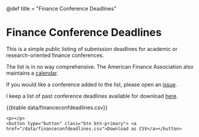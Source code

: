 @def title = "Finance Conference Deadlines"


# Finance Conference Deadlines

This is a simple public listing of submission deadlines for academic or research-oriented finance conferences.

The list is in no way comprehensive. The American Finance Association also maintains a [calendar](https://afajof.org/call-for-papers-calendar/).

If you would like a conference added to the list, please open an [issue](https://github.com/tbeason/financeconferences/issues).

I keep a list of past conference deadlines available for download [here](/data/conferences_pastdue.csv).


<!-- {{btable path/to/csv}} -->
{{btable  data/financeconfdeadlines.csv}}


~~~
<p></p>
<button type="button" class="btn btn-primary"> <a href="/data/financeconfdeadlines.csv">Download as CSV</a></button>
~~~


